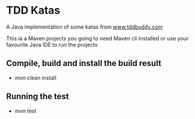 # TDD Katas

A Java implementation of some katas from www.tddbuddy.com  

This ia a Maven projects you going to need Maven cli installed or use your favourite Java IDE to run the projects

## Compile, build and install the build result
* mvn clean install

## Running the test
* mvn test